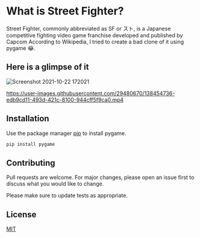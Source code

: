 # What is Street Fighter?

Street Fighter, commonly abbreviated as SF or スト, is a Japanese competitive fighting video game franchise developed and published by Capcom According to Wikipedia, I tried to create a bad clone of it using pygame 😂.

## Here is a glimpse of it
![Screenshot 2021-10-22 172021](https://user-images.githubusercontent.com/29480670/138454093-76de8a70-8729-40ea-8a45-84c968be8548.png)




https://user-images.githubusercontent.com/29480670/138454736-edb9cd11-493d-421c-8100-944cff5f9ca0.mp4



## Installation

Use the package manager [pip](https://pip.pypa.io/en/stable/) to install pygame.

```bash
pip install pygame
```

## Contributing
Pull requests are welcome. For major changes, please open an issue first to discuss what you would like to change.

Please make sure to update tests as appropriate.

## License
[MIT](https://choosealicense.com/licenses/mit/)
